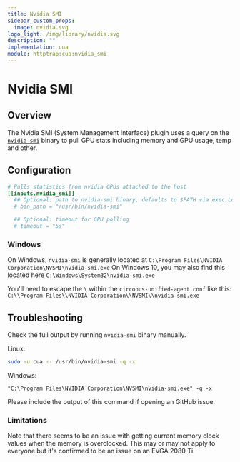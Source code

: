 ```yaml
---
title: Nvidia SMI
sidebar_custom_props:
  image: nvidia.svg
logo_light: /img/library/nvidia.svg
description: ""
implementation: cua
module: httptrap:cua:nvidia_smi
---
```


# Nvidia SMI

## Overview

The Nvidia SMI (System Management Interface) plugin uses a query on the [`nvidia-smi`](https://developer.nvidia.com/nvidia-system-management-interface) binary to pull GPU stats including memory and GPU usage, temp and other.

## Configuration

```toml
# Pulls statistics from nvidia GPUs attached to the host
[[inputs.nvidia_smi]]
  ## Optional: path to nvidia-smi binary, defaults to $PATH via exec.LookPath
  # bin_path = "/usr/bin/nvidia-smi"

  ## Optional: timeout for GPU polling
  # timeout = "5s"
```

### Windows

On Windows, `nvidia-smi` is generally located at `C:\Program Files\NVIDIA Corporation\NVSMI\nvidia-smi.exe`
On Windows 10, you may also find this located here `C:\Windows\System32\nvidia-smi.exe`

You'll need to escape the `\` within the `circonus-unified-agent.conf` like this: `C:\\Program Files\\NVIDIA Corporation\\NVSMI\\nvidia-smi.exe`

## Troubleshooting

Check the full output by running `nvidia-smi` binary manually.

Linux:

```sh
sudo -u cua -- /usr/bin/nvidia-smi -q -x
```

Windows:

```
"C:\Program Files\NVIDIA Corporation\NVSMI\nvidia-smi.exe" -q -x
```

Please include the output of this command if opening an GitHub issue.

### Limitations

Note that there seems to be an issue with getting current memory clock values when the memory is overclocked.
This may or may not apply to everyone but it's confirmed to be an issue on an EVGA 2080 Ti.
